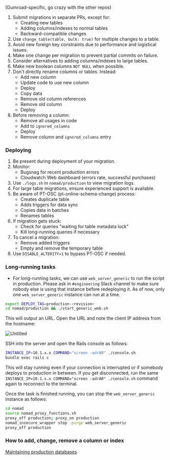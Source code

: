 (Gumroad-specific, go crazy with the other repos)

1. Submit migrations in separate PRs, except for:
   - Creating new tables
   - Adding columns/indexes to normal tables
   - Backward-compatible changes
2. Use `change_table(table, bulk: true)` for multiple changes to a table.
3. Avoid new foreign key constraints due to performance and logistical issues.
4. Make one change per migration to prevent partial commits on failure.
5. Consider alternatives to adding columns/indexes to large tables.
6. Make new boolean columns `NOT NULL` when possible.
7. Don't directly rename columns or tables. Instead:
   - Add new column
   - Update code to use new column
   - Deploy
   - Copy data
   - Remove old column references
   - Remove old column
   - Deploy
8. Before removing a column:
   - Remove all usages in code
   - Add to `ignored_columns`
   - Deploy
   - Remove column and `ignored_columns` entry

### Deploying

1. Be present during deployment of your migration.
2. Monitor:
   - Bugsnag for recent production errors
   - Cloudwatch Web dashboard (errors rate, successful purchases)
3. Use `./logs.sh` in `nomad/production` to view migration logs.
4. For large table migrations, ensure experienced support is available.
5. Be aware of PT-OSC (pt-online-schema-change) process:
   - Creates duplicate table
   - Adds triggers for data sync
   - Copies data in batches
   - Renames tables
6. If migration gets stuck:
   - Check for queries "waiting for table metadata lock"
   - Kill long-running queries if necessary
7. To cancel a migration:
   - Remove added triggers
   - Empty and remove the temporary table
8. Use `DISABLE_ALTERITY=1` to bypass PT-OSC if needed.

### Long-running tasks

- For long-running tasks, we can use `web_server_generic` to run the script in production. Please ask in `#engineering` Slack channel to make sure nobody else is using that instance before redeploying it. As of now, only one `web_server_generic` instance can run at a time.

```bash
export DEPLOY_TAG=production-<revision>
cd nomad/production && ./start_generic_web.sh
```

This will output an URL. Open the URL and note the client IP address from the hostname:

![Untitled](https://s3-us-west-2.amazonaws.com/secure.notion-static.com/c3806a61-90ab-45e7-b5d9-2b25f1dff077/Untitled.png)

SSH into the server and open the Rails console as follows:

```bash
INSTANCE_IP=10.1.x.x COMMAND="screen -adrAR" ./console.sh
bundle exec rails c
```

This will stay running even if your connection is interrupted or if somebody deploys to production in between. If you get disconnected, run the same `INSTANCE_IP=10.1.x.x COMMAND="screen -adrAR" ./console.sh` command again to reconnect to the terminal.

Once the task is finished running, you can stop the `web_server_generic` instance as follows:

```bash
cd nomad
source nomad_proxy_functions.sh
proxy_off production; proxy_on production
nomad_insecure_wrapper stop -purge web_server_generic
proxy_off production
```

### How to add, change, remove a column or index

[Maintaining production databases](https://www.notion.so/Maintaining-production-databases-07f3d5b2719c479ea93e73a04355370d?pvs=21)
